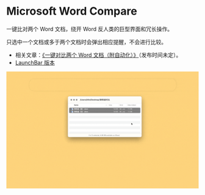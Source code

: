 # Microsoft Word Compare

一键比对两个 Word 文档，绕开 Word 反人类的巨型界面和冗长操作。

只选中一个文档或多于两个文档时会弹出相应提醒，不会进行比较。

- 相关文章：[《一键对比两个 Word 文档（附自动化）》](https://utgd.net)（发布时间未定）。
- [LaunchBar 版本](https://github.com/BlackwinMin/LaunchBar-gallery/tree/master/Microsoft%20Word%20Compare)

![配图为 LaunchBar 版效果，Automator 类似，懒得重新录制了](img.gif)